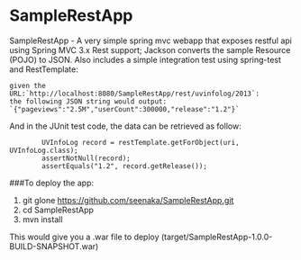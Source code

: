SampleRestApp
=============

SampleRestApp - A very simple spring mvc webapp that exposes restful api using Spring MVC 3.x Rest support; Jackson converts the sample Resource (POJO) to JSON. 
Also includes a simple integration test using spring-test and RestTemplate:

	given the URL:`http://localhost:8080/SampleRestApp/rest/uvinfolog/2013`:
	the following JSON string would output: `{"pageviews":"2.5M","userCount":300000,"release":"1.2"}`
	
And in the JUnit test code, the data can be retrieved as follow:
```
		UVInfoLog record = restTemplate.getForObject(uri, UVInfoLog.class);
		assertNotNull(record);
		assertEquals("1.2", record.getRelease());
```
	
###To deploy the app:

1. git glone https://github.com/seenaka/SampleRestApp.git
2. cd SampleRestApp
3. mvn install

This would give you a .war file to deploy (target/SampleRestApp-1.0.0-BUILD-SNAPSHOT.war)




